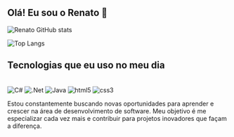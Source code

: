 ## Olá! Eu sou o Renato 👋

![Renato GitHub stats](https://github-readme-stats.vercel.app/api?username=devrenatol&show_icons=true&theme=dracula)

![Top Langs](https://github-readme-stats.vercel.app/api/top-langs/?username=devrenatol&layout=compact)

## Tecnologias que eu uso no meu dia

<div style="display: inline-block"><br/>
  <img align="center" alt="C#" src="https://img.shields.io/badge/C%23-239120?style=for-the-badge&logo=c-sharp&logoColor=white" />
  <img align="center" alt=".Net" src="https://img.shields.io/badge/.NET-5C2D91?style=for-the-badge&logo=.net&logoColor=white" />
  <img align="center" alt="Java" src="https://img.shields.io/badge/Java-ED8B00?style=for-the-badge&logo=openjdk&logoColor=white" />
  <img align="center" alt="html5" src="https://img.shields.io/badge/HTML5-E34F26?style=for-the-badge&logo=html5&logoColor=white" />
  <img align="center" alt="css3" src="https://img.shields.io/badge/CSS3-1572B6?style=for-the-badge&logo=css3&logoColor=white" />
</div><br/>

Estou constantemente buscando novas oportunidades para aprender e crescer na área de desenvolvimento de software. Meu objetivo é me especializar cada vez mais e contribuir para projetos inovadores que façam a diferença.
